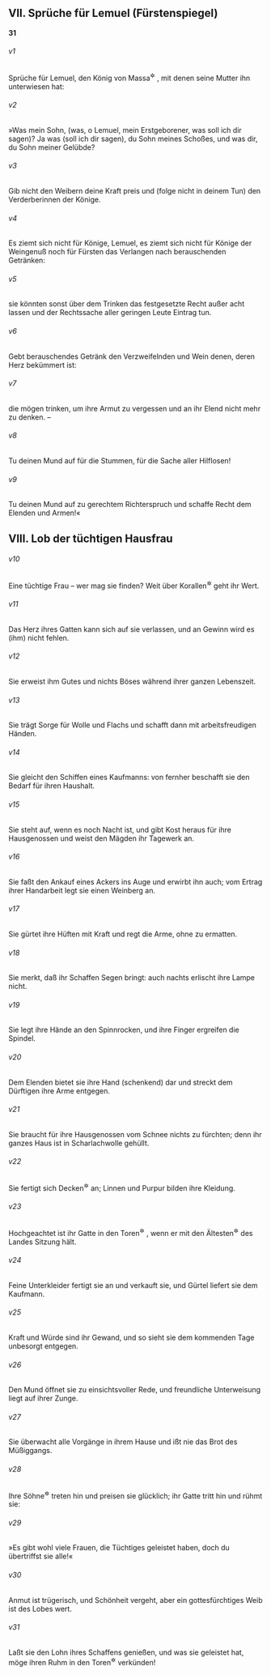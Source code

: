 ## VII. Sprüche für Lemuel (Fürstenspiegel)

__31__

###### v1
Sprüche für Lemuel, den König von Massa<sup title="vgl. 30,1">&#x2732;</sup>
, mit denen seine Mutter ihn unterwiesen hat:


###### v2
»Was mein Sohn, (was, o Lemuel, mein Erstgeborener, was soll ich dir sagen)? Ja was (soll ich dir sagen), du Sohn meines Schoßes, und was dir, du Sohn meiner Gelübde?

###### v3
Gib nicht den Weibern deine Kraft preis und (folge nicht in deinem Tun) den Verderberinnen der Könige.

###### v4
Es ziemt sich nicht für Könige, Lemuel, es ziemt sich nicht für Könige der Weingenuß noch für Fürsten das Verlangen nach berauschenden Getränken:

###### v5
sie könnten sonst über dem Trinken das festgesetzte Recht außer acht lassen und der Rechtssache aller geringen Leute Eintrag tun.

###### v6
Gebt berauschendes Getränk den Verzweifelnden und Wein denen, deren Herz bekümmert ist:

###### v7
die mögen trinken, um ihre Armut zu vergessen und an ihr Elend nicht mehr zu denken. –

###### v8
Tu deinen Mund auf für die Stummen, für die Sache aller Hilflosen!

###### v9
Tu deinen Mund auf zu gerechtem Richterspruch und schaffe Recht dem Elenden und Armen!«

## VIII. Lob der tüchtigen Hausfrau


###### v10
Eine tüchtige Frau – wer mag sie finden? Weit über Korallen<sup title="oder: Perlen">&#x2732;</sup>
 geht ihr Wert.

###### v11
Das Herz ihres Gatten kann sich auf sie verlassen, und an Gewinn wird es (ihm) nicht fehlen.

###### v12
Sie erweist ihm Gutes und nichts Böses während ihrer ganzen Lebenszeit.

###### v13
Sie trägt Sorge für Wolle und Flachs und schafft dann mit arbeitsfreudigen Händen.

###### v14
Sie gleicht den Schiffen eines Kaufmanns: von fernher beschafft sie den Bedarf für ihren Haushalt.

###### v15
Sie steht auf, wenn es noch Nacht ist, und gibt Kost heraus für ihre Hausgenossen und weist den Mägden ihr Tagewerk an.

###### v16
Sie faßt den Ankauf eines Ackers ins Auge und erwirbt ihn auch; vom Ertrag ihrer Handarbeit legt sie einen Weinberg an.

###### v17
Sie gürtet ihre Hüften mit Kraft und regt die Arme, ohne zu ermatten.

###### v18
Sie merkt, daß ihr Schaffen Segen bringt: auch nachts erlischt ihre Lampe nicht.

###### v19
Sie legt ihre Hände an den Spinnrocken, und ihre Finger ergreifen die Spindel.

###### v20
Dem Elenden bietet sie ihre Hand (schenkend) dar und streckt dem Dürftigen ihre Arme entgegen.

###### v21
Sie braucht für ihre Hausgenossen vom Schnee nichts zu fürchten; denn ihr ganzes Haus ist in Scharlachwolle gehüllt.

###### v22
Sie fertigt sich Decken<sup title="oder: Teppiche">&#x2732;</sup>
 an; Linnen und Purpur bilden ihre Kleidung.

###### v23
Hochgeachtet ist ihr Gatte in den Toren<sup title="oder: in den Versammlungen auf den Märkten">&#x2732;</sup>
, wenn er mit den Ältesten<sup title="= Vornehmsten">&#x2732;</sup>
 des Landes Sitzung hält.

###### v24
Feine Unterkleider fertigt sie an und verkauft sie, und Gürtel liefert sie dem Kaufmann.

###### v25
Kraft und Würde sind ihr Gewand, und so sieht sie dem kommenden Tage unbesorgt entgegen.

###### v26
Den Mund öffnet sie zu einsichtsvoller Rede, und freundliche Unterweisung liegt auf ihrer Zunge.

###### v27
Sie überwacht alle Vorgänge in ihrem Hause und ißt nie das Brot des Müßiggangs.

###### v28
Ihre Söhne<sup title="oder: Kinder">&#x2732;</sup>
 treten hin und preisen sie glücklich; ihr Gatte tritt hin und rühmt sie:

###### v29
»Es gibt wohl viele Frauen, die Tüchtiges geleistet haben, doch du übertriffst sie alle!«

###### v30
Anmut ist trügerisch, und Schönheit vergeht, aber ein gottesfürchtiges Weib ist des Lobes wert.

###### v31
Laßt sie den Lohn ihres Schaffens genießen, und was sie geleistet hat, möge ihren Ruhm in den Toren<sup title="oder: auf den Märkten">&#x2732;</sup>
 verkünden!